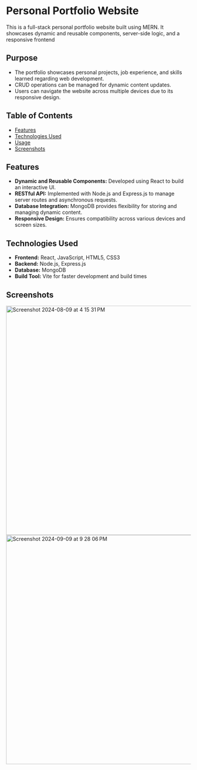 # Personal Portfolio Website

This is a full-stack personal portfolio website built using MERN. It showcases dynamic and reusable components, server-side logic, and a responsive frontend

## Purpose
- The portfolio showcases personal projects, job experience, and skills learned regarding web development.
- CRUD operations can be managed for dynamic content updates.
- Users can navigate the website across multiple devices due to its responsive design.


## Table of Contents
- [Features](#features)
- [Technologies Used](#technologies-used)
- [Usage](#usage)
- [Screenshots](#screenshots)

## Features
- **Dynamic and Reusable Components:** Developed using React to build an interactive UI.
- **RESTful API:** Implemented with Node.js and Express.js to manage server routes and asynchronous requests.
- **Database Integration:** MongoDB provides flexibility for storing and managing dynamic content.
- **Responsive Design:** Ensures compatibility across various devices and screen sizes.

## Technologies Used
- **Frontend:** React, JavaScript, HTML5, CSS3
- **Backend:** Node.js, Express.js
- **Database:** MongoDB
- **Build Tool:** Vite for faster development and build times

## Screenshots
<img width="624" alt="Screenshot 2024-08-09 at 4 15 31 PM" src="https://github.com/user-attachments/assets/a2beb4df-1876-47c4-b0bc-29a6c7923506">
<img width="624" alt="Screenshot 2024-09-09 at 9 28 06 PM" src="https://github.com/user-attachments/assets/dd4cce16-3bfb-4bd8-908b-00bd35f133cd">


